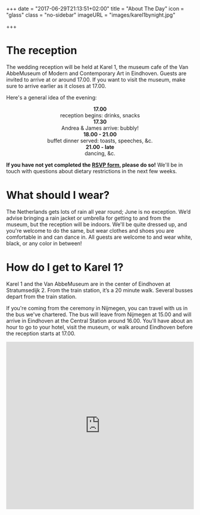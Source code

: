 +++
date = "2017-06-29T21:13:51+02:00"
title = "About The Day"
icon = "glass"
class = "no-sidebar"
imageURL = "images/karel1bynight.jpg"

+++
<!--more-->
# The reception
The wedding reception will be held at Karel 1, the museum cafe of the Van AbbeMuseum of Modern and Contemporary Art in Eindhoven. Guests are invited to arrive at or around 17.00. If you want to visit the museum, make sure to arrive earlier as it closes at 17.00.

Here's a general idea of the evening:
<p align="center">
  <b>17.00</b><br>reception begins: drinks, snacks<br>
  <b>17.30</b><br>Andrea & James arrive: bubbly!<br>
  <b>18.00 - 21.00</b><br>buffet dinner served: toasts, speeches, &c.<br>
  <b>21.00 - late</b><br>dancing, &c.
</p>


<b>If you have not yet completed the [RSVP form](/rsvp), please do so!</b> We'll be in touch with questions about dietary restrictions in the next few weeks. 


# What should I wear?
The Netherlands gets lots of rain all year round; June is no exception. We’d advise bringing a rain jacket or umbrella for getting to and from the museum, but the reception will be indoors. We'll be quite dressed up, and you're welcome to do the same, but wear clothes and shoes you are comfortable in and can dance in. All guests are welcome to and wear white, black, or any color in between!


# How do I get to Karel 1? 
Karel 1 and the Van AbbeMuseum are in the center of Eindhoven at Stratumsedijk 2. From the train station, it’s a 20 minute walk. Several busses depart from the train station. 

If you're coming from the ceremony in Nijmegen, you can travel with us in the bus we've chartered. The bus will leave from Nijmegen at 15.00 and will arrive in Eindhoven at the Central Station around 16.00. You'll have about an hour to go to your hotel, visit the museum, or walk around Eindhoven before the reception starts at 17.00.

<iframe width="100%" height="450" frameborder="0" style="border:0"
src="https://www.google.com/maps/embed/v1/place?q=place_id:ChIJ5yXyHQLZxkcR4lktXxAS_RA&key=AIzaSyBiu3g42TCvY9TVX3jbdA1RMbaMOomU_I0" allowfullscreen></iframe>
<br>




